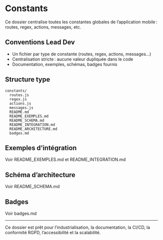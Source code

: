 # Constants

Ce dossier centralise toutes les constantes globales de l’application mobile : routes, regex, actions, messages, etc.

## Conventions Lead Dev
- Un fichier par type de constante (routes, regex, actions, messages…)
- Centralisation stricte : aucune valeur dupliquée dans le code
- Documentation, exemples, schémas, badges fournis

## Structure type
```
constants/
  routes.js
  regex.js
  actions.js
  messages.js
  README.md
  README_EXEMPLES.md
  README_SCHEMA.md
  README_INTEGRATION.md
  README_ARCHITECTURE.md
  badges.md
```

## Exemples d’intégration
Voir README_EXEMPLES.md et README_INTEGRATION.md

## Schéma d’architecture
Voir README_SCHEMA.md

## Badges
Voir badges.md

---

Ce dossier est prêt pour l’industrialisation, la documentation, la CI/CD, la conformité RGPD, l’accessibilité et la scalabilité.
